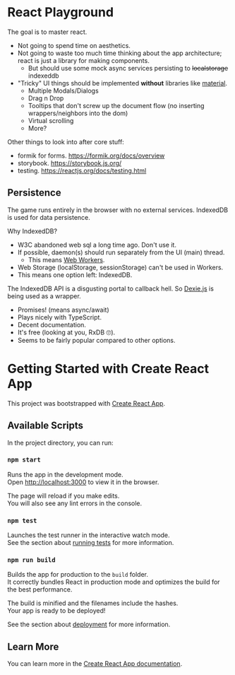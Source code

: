# React Playground

The goal is to master react.
- Not going to spend time on aesthetics.
- Not going to waste too much time thinking about the app architecture; react is just a library for making components.
    - But should use some mock async services persisting to ~~localstorage~~ indexeddb
- "Tricky" UI things should be implemented **without** libraries like [material](https://mui.com/).
  - Multiple Modals/Dialogs
  - Drag n Drop
  - Tooltips that don't screw up the document flow (no inserting wrappers/neighbors into the dom)
  - Virtual scrolling
  - More?

Other things to look into after core stuff:
- formik for forms. https://formik.org/docs/overview
- storybook. https://storybook.js.org/
- testing. https://reactjs.org/docs/testing.html

## Persistence

The game runs entirely in the browser with no external services. IndexedDB is used for data persistence.

Why IndexedDB?
- W3C abandoned web sql a long time ago. Don't use it.
- If possible, daemon(s) should run separately from the UI (main) thread.
    - This means [Web Workers](https://developer.mozilla.org/en-US/docs/Web/API/Web_Workers_API).
- Web Storage (localStorage, sessionStorage) can't be used in Workers.
- This means one option left: IndexedDB.

The IndexedDB API is a disgusting portal to callback hell. So [Dexie.js](https://dexie.org/) is being used as a wrapper.
- Promises! (means async/await)
- Plays nicely with TypeScript.
- Decent documentation.
- It's free (looking at you, RxDB 🙄).
- Seems to be fairly popular compared to other options.

# Getting Started with Create React App

This project was bootstrapped with [Create React App](https://github.com/facebook/create-react-app).

## Available Scripts

In the project directory, you can run:

### `npm start`

Runs the app in the development mode.\
Open [http://localhost:3000](http://localhost:3000) to view it in the browser.

The page will reload if you make edits.\
You will also see any lint errors in the console.

### `npm test`

Launches the test runner in the interactive watch mode.\
See the section about [running tests](https://facebook.github.io/create-react-app/docs/running-tests) for more information.

### `npm run build`

Builds the app for production to the `build` folder.\
It correctly bundles React in production mode and optimizes the build for the best performance.

The build is minified and the filenames include the hashes.\
Your app is ready to be deployed!

See the section about [deployment](https://facebook.github.io/create-react-app/docs/deployment) for more information.

## Learn More

You can learn more in the [Create React App documentation](https://facebook.github.io/create-react-app/docs/getting-started).
